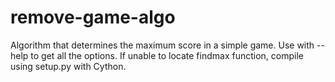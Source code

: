 # remove-game-algo
Algorithm that determines the maximum score in a simple game.
Use with --help to get all the options.
If unable to locate findmax function, compile using setup.py with Cython.
